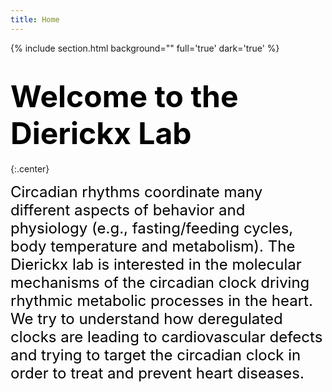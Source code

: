 ```yaml
---
title: Home
---
```



{% include section.html background="" full='true' dark='true' %}  








#  <span style="color:black;font-weight:bold;font-size:3rem;text-align:center">Welcome to the Dierickx Lab</span>
{:.center}

<div>
  <span style="color:black;font-size:1.5rem;font-style:Arial">
Circadian rhythms coordinate many different aspects of behavior and physiology (e.g., fasting/feeding cycles, body temperature and metabolism). The Dierickx lab is interested in the molecular mechanisms of the circadian clock driving rhythmic metabolic processes in the heart. We try to understand how deregulated clocks are leading to cardiovascular defects and trying to target the circadian clock in order to treat and prevent heart diseases.
  </span> 
</div>



